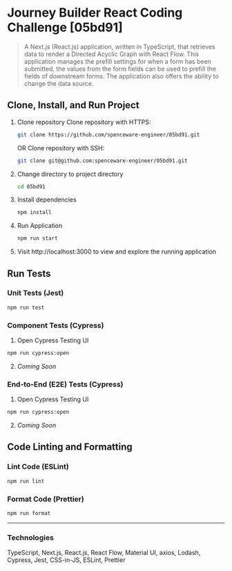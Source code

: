 # Journey Builder React Coding Challenge [05bd91]

> A Next.js (React.js) application, written in TypeScript, that retrieves data to render a Directed Acyclic Graph with React Flow. This application manages the prefill settings for when a form has been submitted, the values from the form fields can be used to prefill the fields of downstream forms. The application also offers the ability to change the data source.

## Clone, Install, and Run Project

1. Clone repository
   Clone repository with HTTPS:
   ```bash
   git clone https://github.com/spenceware-engineer/05bd91.git
   ```
   OR
   Clone repository with SSH:
   ```bash
   git clone git@github.com:spenceware-engineer/05bd91.git
   ```
2. Change directory to project directory
   ```bash
   cd 05bd91
   ```
3. Install dependencies
   ```bash
   npm install
   ```
4. Run Application
   ```bash
   npm run start
   ```
5. Visit http://localhost:3000 to view and explore the running application


## Run Tests

### Unit Tests (Jest)
```bash
npm run test
```

### Component Tests (Cypress)
1. Open Cypress Testing UI
  ```bash
  npm run cypress:open
  ```
2. _Coming Soon_

### End-to-End (E2E) Tests (Cypress)
1. Open Cypress Testing UI
  ```bash
  npm run cypress:open
  ```
2. _Coming Soon_


## Code Linting and Formatting

### Lint Code (ESLint)
```bash
npm run lint
```

### Format Code (Prettier)
```bash
npm run format
```

---

### Technologies
TypeScript, Next.js, React.js, React Flow, Material UI, axios, Lodash, Cypress, Jest, CSS-in-JS, ESLint, Prettier
